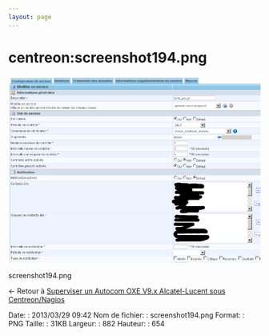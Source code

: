 ```yaml
---
layout: page
---
```


centreon:screenshot194.png
==========================

[![screenshot194.png](../../assets/media/centreon/screenshot194.png@cache=&w=882&h=654 "screenshot194.png")](../../assets/media/centreon/screenshot194.png@cache= "Afficher le fichier original")

screenshot194.png

← Retour à [Superviser un Autocom OXE V9.x Alcatel-Lucent sous
Centreon/Nagios](../../centreon/superviser-oxe-alcatel.html "centreon:superviser-oxe-alcatel")

Date:
:   2013/03/29 09:42
Nom de fichier:
:   screenshot194.png
Format:
:   PNG
Taille:
:   31KB
Largeur:
:   882
Hauteur:
:   654

